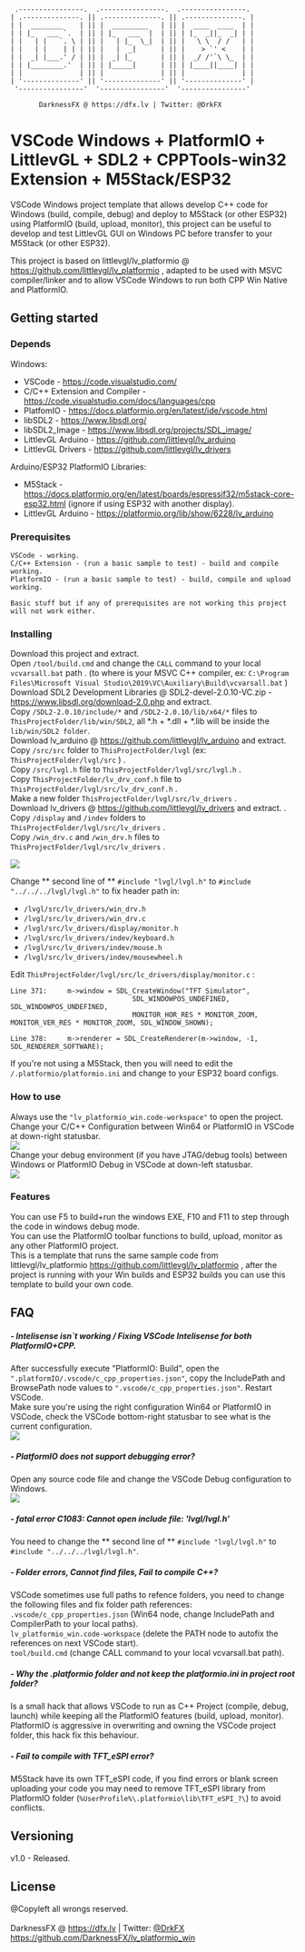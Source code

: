      .----------------.  .----------------.  .----------------. 
    | .--------------. || .--------------. || .--------------. |
    | |  ________    | || |  _________   | || |  ____  ____  | |
    | | |_   ___ `.  | || | |_   ___  |  | || | |_  _||_  _| | |
    | |   | |   `. \ | || |   | |_  \_|  | || |   \ \  / /   | |
    | |   | |    | | | || |   |  _|      | || |    > `' <    | |
    | |  _| |___.' / | || |  _| |_       | || |  _/ /'`\ \_  | |
    | | |________.'  | || | |_____|      | || | |____||____| | |
    | |              | || |              | || |              | |
    | '--------------' || '--------------' || '--------------' |
     '----------------'  '----------------'  '----------------' 

           DarknessFX @ https://dfx.lv | Twitter: @DrkFX

# VSCode Windows + PlatformIO + LittlevGL + SDL2 + CPPTools-win32 Extension + M5Stack/ESP32

VSCode Windows project template that allows develop C++ code for Windows (build, compile, debug) and deploy to M5Stack (or other ESP32) using PlatformIO (build, upload, monitor), this project can be useful to develop and test LittlevGL GUI on Windows PC before transfer to your M5Stack (or other ESP32).

This project is based on littlevgl/lv_platformio @ https://github.com/littlevgl/lv_platformio , adapted to be used with MSVC compiler/linker and to allow VSCode Windows to run both CPP Win Native and PlatformIO.

## Getting started

### Depends

Windows: <br/>
- VSCode - https://code.visualstudio.com/ <br/>
- C/C++ Extension and Compiler - https://code.visualstudio.com/docs/languages/cpp <br/>
- PlatfomIO - https://docs.platformio.org/en/latest/ide/vscode.html <br/>
- libSDL2 - https://www.libsdl.org/ <br/>
- libSDL2_Image - https://www.libsdl.org/projects/SDL_image/ <br/>
- LittlevGL Arduino - https://github.com/littlevgl/lv_arduino <br/>
- LittlevGL Drivers - https://github.com/littlevgl/lv_drivers <br/>

Arduino/ESP32 PlatformIO Libraries: <br/>
- M5Stack - https://docs.platformio.org/en/latest/boards/espressif32/m5stack-core-esp32.html (ignore if using ESP32 with another display).
- LittlevGL Arduino - https://platformio.org/lib/show/6228/lv_arduino

### Prerequisites

```
VSCode - working.
C/C++ Extension - (run a basic sample to test) - build and compile working.
PlatformIO - (run a basic sample to test) - build, compile and upload working.

Basic stuff but if any of prerequisites are not working this project will not work either.
```

### Installing

Download this project and extract. <br/>
Open `/tool/build.cmd` and change the `CALL` command to your local `vcvarsall.bat` path . (to where is your MSVC C++ compiler, ex: `C:\Program Files\Microsoft Visual Studio\2019\VC\Auxiliary\Build\vcvarsall.bat` ) <br/>
Download SDL2 Development Libraries @ SDL2-devel-2.0.10-VC.zip - https://www.libsdl.org/download-2.0.php and extract.  <br/>
Copy `/SDL2-2.0.10/include/*` and `/SDL2-2.0.10/lib/x64/*` files to `ThisProjectFolder/lib/win/SDL2`, all \*.h + \*.dll + \*.lib will be inside the `lib/win/SDL2 folder`. <br/>
Download lv_arduino @ https://github.com/littlevgl/lv_arduino and extract. <br/>
Copy `/src/src` folder to `ThisProjectFolder/lvgl` (ex: `ThisProjectFolder/lvgl/src` ) . <br/>
Copy `/src/lvgl.h` file to `ThisProjectFolder/lvgl/src/lvgl.h` . <br/>
Copy `ThisProjectFolder/lv_drv_conf.h` file to `ThisProjectFolder/lvgl/src/lv_drv_conf.h` . <br/>
Make a new folder `ThisProjectFolder/lvgl/src/lv_drivers` . <br/>
Download lv_drivers @ https://github.com/littlevgl/lv_drivers and extract.  . <br/>
Copy `/display` and `/indev` folders to `ThisProjectFolder/lvgl/src/lv_drivers` . <br/>
Copy `/win_drv.c` and `/win_drv.h` files to `ThisProjectFolder/lvgl/src/lv_drivers` . <br/>

<img src="https://github.com/DarknessFX/lv_platformio_win/blob/master/.git_img/folder_tree.png" />

Change ** second line of ** `#include "lvgl/lvgl.h"` to `#include "../../../lvgl/lvgl.h"` to fix header path in: <br/>
- `/lvgl/src/lv_drivers/win_drv.h` <br/>
- `/lvgl/src/lv_drivers/win_drv.c` <br/>
- `/lvgl/src/lv_drivers/display/monitor.h` <br/>
- `/lvgl/src/lv_drivers/indev/keyboard.h` <br/>
- `/lvgl/src/lv_drivers/indev/mouse.h` <br/>
- `/lvgl/src/lv_drivers/indev/mousewheel.h`

Edit `ThisProjectFolder/lvgl/src/lc_drivers/display/monitor.c` :
```
Line 371:     m->window = SDL_CreateWindow("TFT Simulator",
                              SDL_WINDOWPOS_UNDEFINED, SDL_WINDOWPOS_UNDEFINED,
                              MONITOR_HOR_RES * MONITOR_ZOOM, MONITOR_VER_RES * MONITOR_ZOOM, SDL_WINDOW_SHOWN);
 
Line 378:     m->renderer = SDL_CreateRenderer(m->window, -1, SDL_RENDERER_SOFTWARE);
```

If you're not using a M5Stack, then you will need to edit the `/.platformio/platformio.ini` and change to your ESP32 board configs.

### How to use

Always use the `"lv_platformio_win.code-workspace"` to open the project.  <br/>
Change your C/C++ Configuration between Win64 or PlatformIO in VSCode at down-right statusbar. <br/> <img src="https://github.com/DarknessFX/lv_platformio_win/blob/master/.git_img/change_config.png" /> <br/>
Change your debug environment (if you have JTAG/debug tools) between Windows or PlatformIO Debug in VSCode at down-left statusbar. <br/> <img src="https://github.com/DarknessFX/lv_platformio_win/blob/master/.git_img/change_debug.png" /> <br/>

### Features

You can use F5 to build+run the windows EXE, F10 and F11 to step through the code in windows debug mode.  <br/>
You can use the PlatformIO toolbar functions to build, upload, monitor as any other PlatformIO project. <br/>
This is a template that runs the same sample code from littlevgl/lv_platformio https://github.com/littlevgl/lv_platformio , after the project is running with your Win builds and ESP32 builds you can use this template to build your own code.

## FAQ

##### - Intelisense isn`t working / Fixing VSCode Intelisense for both PlatformIO+CPP. <br/>

After successfully execute "PlatformIO: Build", open the `".platformIO/.vscode/c_cpp_properties.json"`, copy the IncludePath and BrowsePath node values to `".vscode/c_cpp_properties.json"`. Restart VSCode. <br/>
Make sure you're using the right configuration Win64 or PlatformIO in VSCode, check the VSCode bottom-right statusbar to see what is the current configuration. <br/>
<img src="https://github.com/DarknessFX/lv_platformio_win/blob/master/.git_img/change_config.png" />

##### - PlatformIO does not support debugging error?

Open any source code file and change the VSCode Debug configuration to Windows. <br/>
<img src="https://github.com/DarknessFX/lv_platformio_win/blob/master/.git_img/change_debug.png" />

##### - fatal error C1083: Cannot open include file: 'lvgl/lvgl.h'

You need to change the ** second line of ** `#include "lvgl/lvgl.h"` to `#include "../../../lvgl/lvgl.h"`.

##### - Folder errors, Cannot find files, Fail to compile C++? <br/>
VSCode sometimes use full paths to refence folders, you need to change the following files and fix folder path references: <br/>
  `.vscode/c_cpp_properties.json` (Win64 node, change IncludePath and CompilerPath to your local paths). <br/>
  `lv_platformio_win.code-workspace`  (delete the PATH node to autofix the references on next VSCode start). <br/>
  `tool/build.cmd` (change CALL command to your local vcvarsall.bat path). <br/>

##### - Why the .platformio folder and not keep the platformio.ini in project root folder? <br/>
Is a small hack that allows VSCode to run as C++ Project (compile, debug, launch) while keeping all the PlatformIO features (build, upload, monitor).  <br/>
PlatformIO is aggressive in overwriting and owning the VSCode project folder, this hack fix this behaviour. <br/>

##### - Fail to compile with TFT_eSPI error? <br/>
M5Stack have its own TFT_eSPI code, if you find errors or blank screen uploading your code you may need to remove TFT_eSPI library from PlatformIO folder (`%UserProfile%\.platformio\lib\TFT_eSPI_?\`) to avoid conflicts. <br/>

## Versioning

v1.0 - Released.

## License

@Copyleft all wrongs reserved. <br/><br/>
DarknessFX @ <a href="https://dfx.lv" target="_blank">https://dfx.lv</a> | Twitter: <a href="https://twitter.com/DrkFX" target="_blank">@DrkFX</a> <br/>https://github.com/DarknessFX/lv_platformio_win
